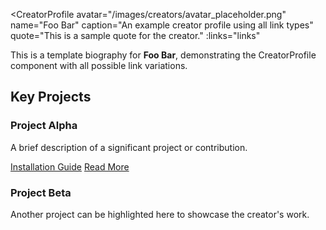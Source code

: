 <!-- SAMPLE TEMPLATE -->

<script setup>
const links = [
  // possible link icons via creatorprofile.vue
  { kind: 'github', href: 'https://github.com/example', label: 'GitHub' },
  { kind: 'patreon', href: 'https://patreon.com/example', label: 'Patreon' },
  { kind: 'x', href: 'https://x.com/example', label: 'X' },
  { kind: 'youtube', href: 'https://www.youtube.com/@example', label: 'YouTube' },
  { kind: 'discord', href: 'https://discord.gg/example', label: 'Discord' },
  { kind: 'website', href: 'https://example.com', label: 'Website' },

  // if missing from creatorprofile.vue, use custom kind
  // see https://icon-sets.iconify.design/ for list of icons, and look for the icon name
  { kind: 'custom', icon: 'mdi:camera', href: 'https://flickr.com/example', label: 'Flickr' }
]
</script>

<CreatorProfile
  avatar="/images/creators/avatar_placeholder.png"
  name="Foo Bar"
  caption="An example creator profile using all link types"
  quote="This is a sample quote for the creator."
  :links="links"
>

This is a template biography for **Foo Bar**, demonstrating the CreatorProfile component with all possible link variations.

<div class="key-projects">
  <h2 class="kp-title">Key Projects</h2>
  <div class="kp-grid">
    <div class="kp-card">
      <h3 class="kp-card-title">Project Alpha</h3>
      <p class="kp-card-desc">A brief description of a significant project or contribution.</p>
      <!-- add links to relevant guides or external pages -->
      <div class="kp-card-links">
        <a class="kp-card-link install" href="/path/to/guide.html">Installation Guide</a>
        <a class="kp-card-link read-more" href="https://example.com" target="_blank" rel="noopener">Read More</a>
      </div>
    </div>
    <div class="kp-card">
      <h3 class="kp-card-title">Project Beta</h3>
      <p class="kp-card-desc">Another project can be highlighted here to showcase the creator's work.</p>
      <!-- this card has no links, showing them are optional -->
    </div>
  </div>
</div>

</CreatorProfile>